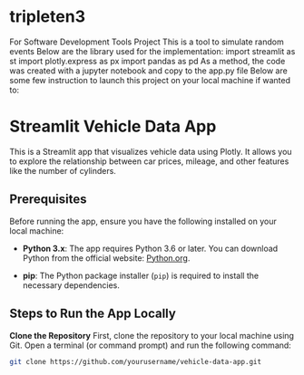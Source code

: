 # tripleten3
For Software Development Tools Project
This is a tool to simulate random events
Below are the library used for the implementation:
import streamlit as st
import plotly.express as px
import pandas as pd
As a method, the code was created with a jupyter notebook and copy to the app.py file
Below are some few instruction to launch this project on your local machine if wanted to:
# Streamlit Vehicle Data App
This is a Streamlit app that visualizes vehicle data using Plotly. It allows you to explore the relationship between car prices, mileage, and other features like the number of cylinders.

## Prerequisites
Before running the app, ensure you have the following installed on your local machine:

- **Python 3.x**: The app requires Python 3.6 or later. You can download Python from the official website: [Python.org](https://www.python.org/downloads/).
  
- **pip**: The Python package installer (`pip`) is required to install the necessary dependencies.
## Steps to Run the App Locally
 **Clone the Repository**
   First, clone the repository to your local machine using Git. Open a terminal (or command prompt) and run the following command:

   ```bash
   git clone https://github.com/yourusername/vehicle-data-app.git

